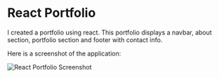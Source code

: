 # React Portfolio

I created a portfolio using react. This portfolio displays a navbar, about section, portfolio section and footer with contact info. 

Here is a screenshot of the application: 

![React Portfolio Screenshot](https://user-images.githubusercontent.com/79679121/130379633-a97f55b4-4698-483e-912f-014b1721b12b.JPG)

